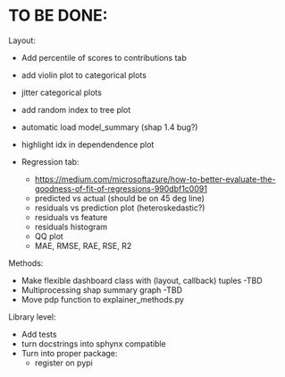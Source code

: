 
# TO BE DONE:

Layout:
- Add percentile of scores to contributions tab
- add violin plot to categorical plots
- jitter categorical plots
- add random index to tree plot
- automatic load model_summary (shap 1.4 bug?)
- highlight idx in dependendence plot

- Regression tab:
    - https://medium.com/microsoftazure/how-to-better-evaluate-the-goodness-of-fit-of-regressions-990dbf1c0091
    - predicted vs actual (should be on 45 deg line)
    - residuals vs prediction plot (heteroskedastic?)
    - residuals vs feature
    - residuals histogram
    - QQ plot
    - MAE, RMSE, RAE, RSE, R2

Methods:
- Make flexible dashboard class with (layout, callback) tuples -TBD
- Multiprocessing shap summary graph -TBD
- Move pdp function to explainer_methods.py

Library level:
- Add tests
- turn docstrings into sphynx compatible
- Turn into proper package: 
    - register on pypi

